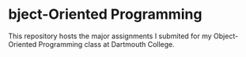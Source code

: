 # bject-Oriented Programming

This repository hosts the major assignments I submited for my Object-Oriented Programming class at Dartmouth College.

